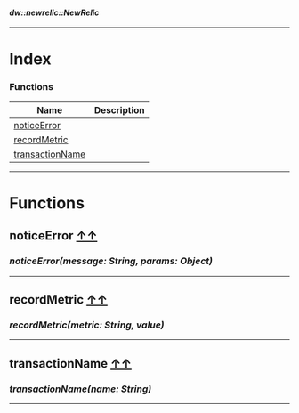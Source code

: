 #### _dw::newrelic::NewRelic_
__________________________________________



# Index

### Functions
| Name | Description|
|------|------------|
| [noticeError](#noticeerror-index ) | |
| [recordMetric](#recordmetric-index ) | |
| [transactionName](#transactionname-index ) | |









__________________________________________


# Functions

## **noticeError** [↑↑](#index )

### _noticeError(message: String, params: Object)_


__________________________________________


## **recordMetric** [↑↑](#index )

### _recordMetric(metric: String, value)_


__________________________________________


## **transactionName** [↑↑](#index )

### _transactionName(name: String)_


__________________________________________






